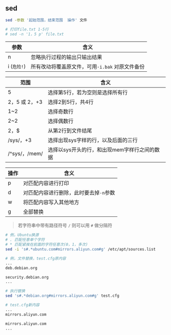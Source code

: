 <!--
 * @Description: 
 * @Version: 1.0
 * @Author: DaLao
 * @Email: dalao_li@163.com
 * @Date: 2021-03-12 13:55:49
 * @LastEditors: DaLao
 * @LastEditTime: 2021-12-13 19:37:34
-->

## sed

```sh
sed -参数 '起始范围，结束范围  操作' 文件

# 打印file.txt 1-5行
# sed -n '1，5 p' file.txt
```

| 参数         | 含义                                            |
| ------------ | ----------------------------------------------- |
| n            | 忽略执行过程的输出只输出结果                    |
| i  (`危险!`) | 所有改动将覆盖原文件，可用`-i.bak` 对原文件备份 |


| 范围           | 含义                                         |
| -------------- | -------------------------------------------- |
| 5              | 选择第5行，若为空则是选择所有行              |
| 2，5 或 2，+3  | 选择2到5行，共4行                            |
| 1~2            | 选择奇数行                                   |
| 2~2            | 选择偶数行                                   |
| 2，$           | 从第2行到文件结尾                            |
| /sys/，+3      | 选择出现sys字样的行，以及后面的三行          |
| /\^sys/，/mem/ | 选择以sys开头的行，和出现mem字样行之间的数据 |

| 操作 | 含义                                   |
| ---- | -------------------------------------- |
| p    | 对匹配内容进行打印                     |
| d    | 对匹配内容进行删除，此时要去掉`-n`参数 |
| w    | 将匹配内容写入其他地方                 |
| g    | 全部替换                               |

> 若字符串中带有路径符号 `/` 则可以用 `#` 做分隔符

```sh
# 例，Ubuntu换源
# . 匹配任意单个字符
# * 匹配紧挨在前面的字符任意次(0，1，多次)
sed -i 's#.*ubuntu.com#mirrors.aliyun.com#g' /etc/apt/sources.list

# 例，文件替换，test.cfg原内容
...
deb.debian.org

security.debian.org
...

# 执行替换 
sed 's#.*debian.org#mirrors.aliyun.com#g' test.cfg

# test.cfg新内容
...
mirrors.aliyun.com

mirrors.aliyun.com
...
```